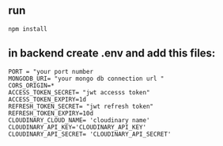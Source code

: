 ## run

```
npm install
```

## in backend create .env and add this files:

```
PORT = "your port number
MONGODB_URI= "your mongo db connection url "
CORS_ORIGIN=*
ACCESS_TOKEN_SECRET= "jwt accesss token"
ACCESS_TOKEN_EXPIRY=1d
REFRESH_TOKEN_SECRET= "jwt refresh token"
REFRESH_TOKEN_EXPIRY=10d
CLOUDINARY_CLOUD_NAME= 'cloudinary name'
CLOUDINARY_API_KEY='CLOUDINARY_API_KEY'
CLOUDINARY_API_SECRET= 'CLOUDINARY_API_SECRET'
```
